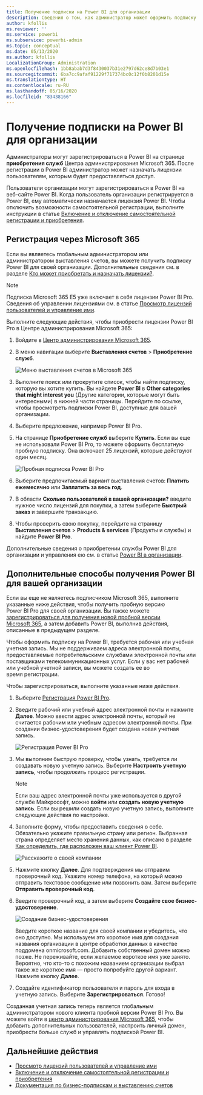 ```yaml
---
title: Получение подписки на Power BI для организации
description: Сведения о том, как администратор может оформить подписку на службу Power BI и приобрести лицензии для группы пользователей.
author: kfollis
ms.reviewer: ''
ms.service: powerbi
ms.subservice: powerbi-admin
ms.topic: conceptual
ms.date: 05/13/2020
ms.author: kfollis
LocalizationGroup: Administration
ms.openlocfilehash: 1bb8abab7d3f8430037b31e2797d62ce8d7b03e1
ms.sourcegitcommit: 6ba7cc9afaf91229f717374bc0c12f0b8201d15e
ms.translationtype: HT
ms.contentlocale: ru-RU
ms.lasthandoff: 05/16/2020
ms.locfileid: "83438166"
---
```

# <a name="get-a-power-bi-subscription-for-your-organization"></a>Получение подписки на Power BI для организации

Администраторы могут зарегистрироваться в Power BI на странице **приобретения служб** Центра администрирования Microsoft 365. После регистрации в Power BI администратор может назначать лицензии пользователям, которым будет предоставляться доступ.

Пользователи организации могут зарегистрироваться в Power BI на веб-сайте Power BI. Когда пользователь организации регистрируется в Power BI, ему автоматически назначается лицензия Power BI. Чтобы отключить возможности самостоятельной регистрации, выполните инструкции в статье [Включение и отключение самостоятельной регистрации и приобретения](service-admin-disable-self-service.md).

## <a name="sign-up-through-microsoft-365"></a>Регистрация через Microsoft 365

Если вы являетесь глобальным администратором или администратором выставления счетов, вы можете получить подписку Power BI для своей организации. Дополнительные сведения см. в разделе [Кто может приобретать и назначать лицензии?](service-admin-licensing-organization.md#who-can-purchase-and-assign-licenses).

> [!NOTE]
>
> Подписка Microsoft 365 E5 уже включает в себя лицензии Power BI Pro. Сведения об управлении лицензиями см. в статье [Просмотр лицензий пользователей и управление ими](service-admin-manage-licenses.md).
>
>

Выполните следующие действия, чтобы приобрести лицензии Power BI Pro в Центре администрирования Microsoft 365:

1. Войдите в [Центр администрирования Microsoft 365](https://admin.microsoft.com).

2. В меню навигации выберите **Выставления счетов** > **Приобретение служб**.
  
   ![Меню выставления счетов в Microsoft 365](media/service-admin-org-subscription/m365-billing-menu.png)

3. Выполните поиск или прокрутите список, чтобы найти подписку, которую вы хотите купить. Вы найдете **Power BI** в **Other categories that might interest you** (Другие категории, которые могут быть интересными) в нижней части страницы. Перейдите по ссылке, чтобы просмотреть подписки Power BI, доступные для вашей организации.

4. Выберите предложение, например Power BI Pro.

5. На странице **Приобретение служб** выберите **Купить**. Если вы еще не использовали Power BI Pro, то можете оформить бесплатную пробную подписку. Она включает 25 лицензий, которые действуют один месяц.

   ![Пробная подписка Power BI Pro](media/service-admin-org-subscription/m365-org-free-trial-pro.png)

6. Выберите предпочитаемый вариант выставления счетов: **Платить ежемесячно** или **Заплатить за весь год**.

7. В области **Сколько пользователей в вашей организации?** введите нужное число лицензий для покупки, а затем выберите **Быстрый заказ** и завершите транзакцию.

8. Чтобы проверить свою покупку, перейдите на страницу **Выставления счетов** > **Products & services** (Продукты и службы) и найдите **Power BI Pro**.

Дополнительные сведения о приобретении службы Power BI для организации и управления ею см. в статье [Power BI в организации](https://docs.microsoft.com/microsoft-365/admin/misc/power-bi-in-your-organization?view=o365-worldwide).

## <a name="more-ways-to-get-power-bi-for-your-organization"></a>Дополнительные способы получения Power BI для вашей организации

Если вы еще не являетесь подписчиком Microsoft 365, выполните указанные ниже действия, чтобы получить пробную версию Power BI Pro для своей организации. Вы также можете [зарегистрироваться для получения новой пробной версии Microsoft 365](service-admin-signing-up-for-power-bi-with-a-new-office-365-trial.md), а затем добавить Power BI, выполнив действия, описанные в предыдущем разделе.

Чтобы оформить подписку на Power BI, требуется рабочая или учебная учетная запись. Мы не поддерживаем адреса электронной почты, предоставляемые потребительскими службами электронной почты или поставщиками телекоммуникационных услуг. Если у вас нет рабочей или учебной учетной записи, вы можете создать ее во время регистрации.

Чтобы зарегистрироваться, выполните указанные ниже действия.

1. Выберите [Регистрация Power BI Pro](https://signup.microsoft.com/create-account/signup?OfferId=d59682f3-3e3b-4686-9c00-7c7c1c736085&ali=1&products=d59682f3-3e3b-4686-9c00-7c7c1c736085). 

2. Введите рабочий или учебный адрес электронной почты и нажмите **Далее**. Можно ввести адрес электронной почты, который не считается рабочим или учебным адресом электронной почты. При создании бизнес-удостоверения будет создана новая учетная запись.

   ![Регистрация Power BI Pro](media/service-admin-org-subscription/power-bi-pro-admins.png)

3. Мы выполним быструю проверку, чтобы узнать, требуется ли создавать новую учетную запись. Выберите **Настроить учетную запись**, чтобы продолжить процесс регистрации.

   > [!NOTE]
   >Если ваш адрес электронной почты уже используется в другой службе Майкрософт, можно **войти** или **создать новую учетную запись**. Если вы решили создать новую учетную запись, выполните следующие действия по настройке.
>
>
 
4. Заполните форму, чтобы предоставить сведения о себе. Обязательно укажите правильную страну или регион. Выбранная страна определяет место хранения данных, как описано в разделе [Как определить, где расположен ваш клиент Power BI](service-admin-where-is-my-tenant-located.md#how-to-determine-where-your-power-bi-tenant-is-located).

   ![Расскажите о своей компании](media/service-admin-org-subscription/tell-about-yourself.png)

5. Нажмите кнопку **Далее**. Для подтверждения мы отправим проверочный код. Укажите номер телефона, на который можно отправить текстовое сообщение или позвонить вам. Затем выберите **Отправить проверочный код**.

6. Введите проверочный код, а затем выберите **Создайте свое бизнес-удостоверение**.

   ![Создание бизнес-удостоверения](media/service-admin-org-subscription/business-identity.png)

    Введите короткое название для своей компании и убедитесь, что оно доступно. Мы используем это короткое имя для создания названия организации в центре обработки данных в качестве поддомена onmicrosoft.com. Добавить собственный домен можно позже. Не переживайте, если желаемое короткое имя уже занято. Вероятно, что кто-то с похожим названием организации выбрал такое же короткое имя — просто попробуйте другой вариант. Нажмите кнопку **Далее**.
    
7. Создайте идентификатор пользователя и пароль для входа в учетную запись. Выберите **Зарегистрироваться**. Готово!

Созданная учетная запись теперь является глобальным администратором нового клиента пробной версии Power BI Pro. Вы можете войти в [центр администрирования Microsoft 365](https://admin.microsoft.com), чтобы добавить дополнительных пользователей, настроить личный домен, приобрести больше служб и управлять подпиской Power BI.

## <a name="next-steps"></a>Дальнейшие действия

- [Просмотр лицензий пользователей и управление ими](service-admin-manage-licenses.md)
- [Включение и отключение самостоятельной регистрации и приобретения](service-admin-disable-self-service.md)
- [Документация по бизнес-подпискам и выставлению счетов](https://docs.microsoft.com/microsoft-365/commerce/?view=o365-worldwide)

